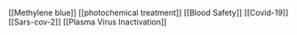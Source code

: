 [[Methylene blue]]
[[photochemical treatment]]
[[Blood Safety]]
[[Covid-19]]
[[Sars-cov-2]]
[[Plasma Virus Inactivation]]
